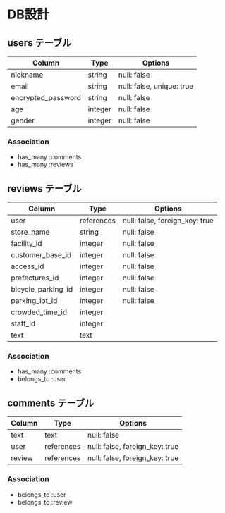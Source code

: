 # DB設計

## users テーブル

| Column             | Type    | Options                   |
| ------------------ | ------- | ------------------------- |
| nickname           | string  | null: false               |
| email              | string  | null: false, unique: true |
| encrypted_password | string  | null: false               |
| age                | integer | null: false               |
| gender             | integer | null: false               |

### Association

- has_many :comments
- has_many :reviews

## reviews テーブル

| Column             | Type       | Options                        |
| ------------------ | ---------- | ------------------------------ |
| user               | references | null: false, foreign_key: true |
| store_name         | string     | null: false                    |
| facility_id        | integer    | null: false                    |
| customer_base_id   | integer    | null: false                    |
| access_id          | integer    | null: false                    |
| prefectures_id     | integer    | null: false                    |
| bicycle_parking_id | integer    | null: false                    |
| parking_lot_id     | integer    | null: false                    |
| crowded_time_id    | integer    |                                |
| staff_id           | integer    |                                |
| text               | text       |                                |

### Association

- has_many :comments
- belongs_to :user

## comments テーブル

| Column    | Type       | Options                        |
| --------- | ---------- | ------------------------------ |
| text      | text       | null: false                    |
| user      | references | null: false, foreign_key: true |
| review    | references | null: false, foreign_key: true |

### Association

- belongs_to :user
- belongs_to :review
